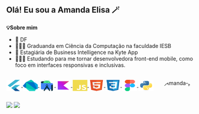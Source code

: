 <h2> Olá! Eu sou a Amanda Elisa 🪄</h2>
<p>

**💡Sobre mim**

- 📍 DF
- 👩🏻‍🎓 Graduanda em Ciência da Computação na faculdade IESB
- 📎 Estagiária de Business Intelligence na Kyte App
- 🧚🏻‍♀️ Estudando para me tornar desenvolvedora front-end mobile, como foco em interfaces responsivas e inclusivas. 

<div>
  <a href="https://github.com/AmandaElisa">
  <!--
  <img height="160em" src="https://github-readme-stats.vercel.app/api?username=AmandaElisa&show_icons=true&theme=buefy&include_all_commits=true&count_private=true"/>
   <img height="100em" src="https://github-readme-stats.vercel.app/api/top-langs/?username=AmandaElisa&layout=compact&langs_count=7&theme=buefy"/>
    -->
</div>
<div style="display: inline_block"><br>
 <!--
 <img align="center" alt="Amanda-Ts" height="30" width="40" src="https://raw.githubusercontent.com/devicons/devicon/master/icons/typescript/typescript-plain.svg"> 
 -->
  <img align="center" alt="Amanda-Flutter" height="30" width="40" src="https://raw.githubusercontent.com/devicons/devicon/master/icons/flutter/flutter-original.svg">
  <img align="center" alt="Amanda-Dart" height="30" width="40" src="https://raw.githubusercontent.com/devicons/devicon/master/icons/dart/dart-original.svg">
  <img align="center" alt="Amanda-AndroidStudio" height="30" width="40" src="https://raw.githubusercontent.com/devicons/devicon/master/icons/androidstudio/androidstudio-original.svg">
  <img align="center" alt="Amanda-Kotlin" height="30" width="40" src="https://raw.githubusercontent.com/devicons/devicon/master/icons/kotlin/kotlin-original.svg">
  <img align="center" alt="Amanda-Js" height="30" width="40" src="https://raw.githubusercontent.com/devicons/devicon/master/icons/javascript/javascript-plain.svg">
  <img align="center" alt="Amanda-HTML" height="30" width="40" src="https://raw.githubusercontent.com/devicons/devicon/master/icons/html5/html5-original.svg">
  <img align="center" alt="Amanda-CSS" height="30" width="40" src="https://raw.githubusercontent.com/devicons/devicon/master/icons/css3/css3-original.svg">
  <img align="center" alt="Amanda-Figma" height="30" width="40" src="https://raw.githubusercontent.com/devicons/devicon/master/icons/figma/figma-original.svg">
  <img align="center" alt="Amanda-Python" height="30" width="40" src="https://raw.githubusercontent.com/devicons/devicon/master/icons/python/python-original.svg">
  <img align="right" alt="Amanda-pic" height="150" style="border-radius:50px;" src="https://user-images.githubusercontent.com/35099919/187743459-dd5cd561-2964-45b5-b1ff-5f497025a254.png">
</div>

  ##
 
<div>
  <a href = "mailto:amandaelisa47@gmail.com"><img src="https://img.shields.io/badge/-Gmail-%23333?style=for-the-badge&logo=gmail&logoColor=white" target="_blank"></a>
  <a href="https://www.linkedin.com/in/amandaelisa/" target="_blank"><img src="https://img.shields.io/badge/-LinkedIn-%230077B5?style=for-the-badge&logo=linkedin&logoColor=white" target="_blank"></a> 

 
